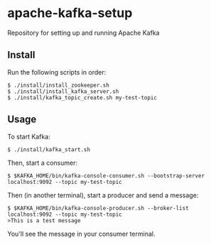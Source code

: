 # apache-kafka-setup
Repository for setting up and running Apache Kafka

## Install
Run the following scripts in order:
```
$ ./install/install_zookeeper.sh
$ ./install/install_kafka_server.sh
$ ./install/kafka_topic_create.sh my-test-topic
```

## Usage
To start Kafka:
```
$ ./install/kafka_start.sh
```

Then, start a consumer:
```
$ $KAFKA_HOME/bin/kafka-console-consumer.sh --bootstrap-server localhost:9092 --topic my-test-topic
```

Then (in another terminal), start a producer and send a message:
```
$ $KAFKA_HOME/bin/kafka-console-producer.sh --broker-list localhost:9092 --topic my-test-topic
>This is a test message
```

You'll see the message in your consumer terminal.
